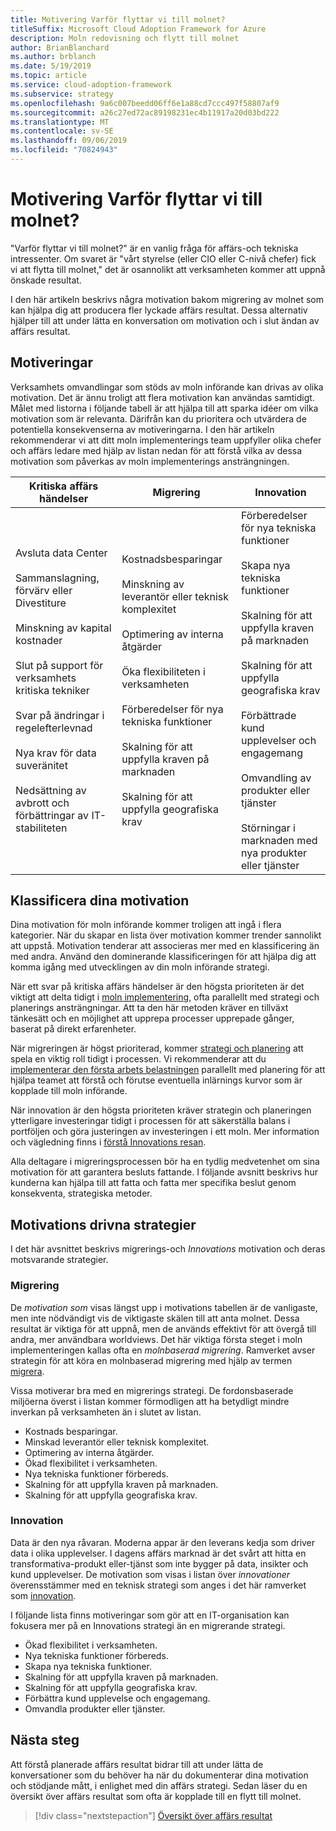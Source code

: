 ```yaml
---
title: Motivering Varför flyttar vi till molnet?
titleSuffix: Microsoft Cloud Adoption Framework for Azure
description: Moln redovisning och flytt till molnet
author: BrianBlanchard
ms.author: brblanch
ms.date: 5/19/2019
ms.topic: article
ms.service: cloud-adoption-framework
ms.subservice: strategy
ms.openlocfilehash: 9a6c007beedd06ff6e1a88cd7ccc497f58807af9
ms.sourcegitcommit: a26c27ed72ac89198231ec4b11917a20d03bd222
ms.translationtype: MT
ms.contentlocale: sv-SE
ms.lasthandoff: 09/06/2019
ms.locfileid: "70824943"
---
```

<!-- markdownlint-disable MD026 -->

# <a name="motivations-why-are-we-moving-to-the-cloud"></a>Motivering Varför flyttar vi till molnet?

"Varför flyttar vi till molnet?" är en vanlig fråga för affärs-och tekniska intressenter. Om svaret är "vårt styrelse (eller CIO eller C-nivå chefer) fick vi att flytta till molnet," det är osannolikt att verksamheten kommer att uppnå önskade resultat.

I den här artikeln beskrivs några motivation bakom migrering av molnet som kan hjälpa dig att producera fler lyckade affärs resultat. Dessa alternativ hjälper till att under lätta en konversation om motivation och i slut ändan av affärs resultat.

## <a name="motivations"></a>Motiveringar

Verksamhets omvandlingar som stöds av moln införande kan drivas av olika motivation. Det är ännu troligt att flera motivation kan användas samtidigt. Målet med listorna i följande tabell är att hjälpa till att sparka idéer om vilka motivation som är relevanta. Därifrån kan du prioritera och utvärdera de potentiella konsekvenserna av motiveringarna. I den här artikeln rekommenderar vi att ditt moln implementerings team uppfyller olika chefer och affärs ledare med hjälp av listan nedan för att förstå vilka av dessa motivation som påverkas av moln implementerings ansträngningen.

<!-- markdownlint-disable MD033 -->

| Kritiska affärs händelser | Migrering | Innovation |
|---|---|---|
| Avsluta data Center<br/><br/>Sammanslagning, förvärv eller Divestiture<br/><br/>Minskning av kapital kostnader<br/><br/>Slut på support för verksamhets kritiska tekniker<br/><br/>Svar på ändringar i regelefterlevnad<br/><br/>Nya krav för data suveränitet<br/><br/>Nedsättning av avbrott och förbättringar av IT-stabiliteten | Kostnadsbesparingar<br/><br/>Minskning av leverantör eller teknisk komplexitet<br/><br/>Optimering av interna åtgärder<br/><br/>Öka flexibiliteten i verksamheten<br/><br/>Förberedelser för nya tekniska funktioner<br/><br/>Skalning för att uppfylla kraven på marknaden<br/><br/>Skalning för att uppfylla geografiska krav | Förberedelser för nya tekniska funktioner<br/><br/>Skapa nya tekniska funktioner<br/><br/>Skalning för att uppfylla kraven på marknaden<br/><br/>Skalning för att uppfylla geografiska krav<br/><br/>Förbättrade kund upplevelser och engagemang<br/><br/>Omvandling av produkter eller tjänster<br/><br/>Störningar i marknaden med nya produkter eller tjänster |

## <a name="classify-your-motivations"></a>Klassificera dina motivation

Dina motivation för moln införande kommer troligen att ingå i flera kategorier. När du skapar en lista över motivation kommer trender sannolikt att uppstå. Motivation tenderar att associeras mer med en klassificering än med andra. Använd den dominerande klassificeringen för att hjälpa dig att komma igång med utvecklingen av din moln införande strategi.

När ett svar på kritiska affärs händelser är den högsta prioriteten är det viktigt att delta tidigt i [moln implementering](../getting-started/migrate.md#cloud-implementation), ofta parallellt med strategi och planerings ansträngningar. Att ta den här metoden kräver en tillväxt tänkesätt och en möjlighet att upprepa processer upprepade gånger, baserat på direkt erfarenheter.

När migreringen är högst prioriterad, kommer [strategi och planering](../getting-started/migrate.md#cloud-strategy-and-planning) att spela en viktig roll tidigt i processen. Vi rekommenderar att du [implementerar den första arbets belastningen](../getting-started/migrate.md#cloud-implementation) parallellt med planering för att hjälpa teamet att förstå och förutse eventuella inlärnings kurvor som är kopplade till moln införande.

När innovation är den högsta prioriteten kräver strategin och planeringen ytterligare investeringar tidigt i processen för att säkerställa balans i portföljen och göra justeringen av investeringen i ett moln. Mer information och vägledning finns i [förstå Innovations resan](../getting-started/innovate.md).

Alla deltagare i migreringsprocessen bör ha en tydlig medvetenhet om sina motivation för att garantera besluts fattande. I följande avsnitt beskrivs hur kunderna kan hjälpa till att fatta och fatta mer specifika beslut genom konsekventa, strategiska metoder.

## <a name="motivation-driven-strategies"></a>Motivations drivna strategier

I det här avsnittet beskrivs migrerings-och *Innovations* motivation och deras motsvarande strategier.

### <a name="migration"></a>Migrering

De *motivation som* visas längst upp i motivations tabellen är de vanligaste, men inte nödvändigt vis de viktigaste skälen till att anta molnet. Dessa resultat är viktiga för att uppnå, men de används effektivt för att övergå till andra, mer användbara worldviews. Det här viktiga första steget i moln implementeringen kallas ofta en *molnbaserad migrering*. Ramverket avser strategin för att köra en molnbaserad migrering med hjälp av termen [migrera](../getting-started/migrate.md).

Vissa motiverar bra med en migrerings strategi. De fordonsbaserade miljöerna överst i listan kommer förmodligen att ha betydligt mindre inverkan på verksamheten än i slutet av listan.

- Kostnads besparingar.
- Minskad leverantör eller teknisk komplexitet.
- Optimering av interna åtgärder.
- Ökad flexibilitet i verksamheten.
- Nya tekniska funktioner förbereds.
- Skalning för att uppfylla kraven på marknaden.
- Skalning för att uppfylla geografiska krav.

### <a name="innovation"></a>Innovation

Data är den nya råvaran. Moderna appar är den leverans kedja som driver data i olika upplevelser. I dagens affärs marknad är det svårt att hitta en transformativa-produkt eller-tjänst som inte bygger på data, insikter och kund upplevelser. De motivation som visas i listan över *innovationer* överensstämmer med en teknisk strategi som anges i det här ramverket som [innovation](../getting-started/innovate.md).

I följande lista finns motiveringar som gör att en IT-organisation kan fokusera mer på en Innovations strategi än en migrerande strategi.

- Ökad flexibilitet i verksamheten.
- Nya tekniska funktioner förbereds.
- Skapa nya tekniska funktioner.
- Skalning för att uppfylla kraven på marknaden.
- Skalning för att uppfylla geografiska krav.
- Förbättra kund upplevelse och engagemang.
- Omvandla produkter eller tjänster.

## <a name="next-steps"></a>Nästa steg

Att förstå planerade affärs resultat bidrar till att under lätta de konversationer som du behöver ha när du dokumenterar dina motivation och stödjande mått, i enlighet med din affärs strategi. Sedan läser du en översikt över affärs resultat som ofta är kopplade till en flytt till molnet.

> [!div class="nextstepaction"]
> [Översikt över affärs resultat](./business-outcomes/index.md)
